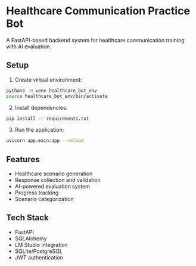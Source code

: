 # Healthcare Communication Practice Bot

A FastAPI-based backend system for healthcare communication training with AI evaluation.

## Setup

1. Create virtual environment:
```bash
python3 -m venv healthcare_bot_env
source healthcare_bot_env/bin/activate
```

2. Install dependencies:
```bash
pip install -r requirements.txt
```

3. Run the application:
```bash
uvicorn app.main:app --reload
```

## Features

- Healthcare scenario generation
- Response collection and validation
- AI-powered evaluation system
- Progress tracking
- Scenario categorization

## Tech Stack

- FastAPI
- SQLAlchemy
- LM Studio integration
- SQLite/PostgreSQL
- JWT authentication
